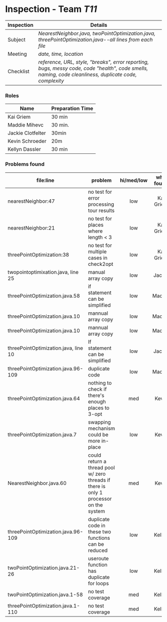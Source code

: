 # Inspection - Team *T11* 
 
| Inspection | Details |
| ----- | ----- |
| Subject | *NearestNeighbor.java, twoPointOptimization.java, threePointOptimization.java--all lines from each file* |
| Meeting | *date, time, location* |
| Checklist | *reference, URL, style, "breaks", error reporting, bugs, messy code, code "health", code smells, naming, code cleanliness, duplicate code, complexity* |

### Roles

| Name | Preparation Time |
| ---- | ---- |
| Kai Griem | 30 min |
| Maddie Mihevc | 30 min. |
| Jackie Clotfelter | 30min |
| Kevin Schroeder | 20m |
| Kellyn Dassler | 30 min |

### Problems found

| file:line | problem | hi/med/low | who found | github#  |
| --- | --- | :---: | :---: | --- |
| nearestNeighbor:47 | no test for error processing tour results | low  | Kai Griem | |
| nearestNeighbor:21 | no test for places where length < 3 | low | Kai Griem | |
| threePointOptimization:38 | no test for multiple cases in check2opt | low | Kai Griem | |
| twopointoptimixation.java, line 25 | manual array copy | low | Jackie | |
| threePointOptimization.java.58 | if statement can be simplified | low | Maddie | |
| threePointOptimization.java.10 | mannual array copy | low | Maddie | |
| threePointOptimization.java.10 | mannual array copy | low | Maddie | |
| threePointOptimization.java, line 10 | If statement can be simplified | low | Jackie | |
| threePointOptimization.java.96-109 | duplicate code | low | Maddie | |
| threePointOptimization.java.64 | nothing to check if there's enough places to 3-opt | med | Kevin | |
| threePointOptimization.java.7 | swapping mechanism could be more in-place | low | Kevin | |
| NearestNeighbor.java.60 | could return a thread pool w/ zero threads if there is only 1 processor on the system | med | Kevin | |
| threePointOptimization.java.96-109 | duplicate code in these two functions can be reduced | low | Kellyn | |
| twoPointOptimization.java.21-26 | useroute function has duplicate for loops | low | Kellyn | |
| twoPointOptimization.java.1-58 | no test coverage | med | Kellyn | |
| threePointOptimization.java.1-110 | no test coverage | med | Kellyn | |
